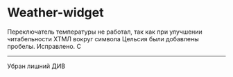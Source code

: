 # Weather-widget 
Переключатель температуры не работал, так как при улучшении читабельности ХТМЛ вокруг символа Цельсия были добавлены пробелы. Исправлено.
<span class="standart">C</span>  <!-- Если символ температуры окружен пробелами, то работать не будет  -->
- - - - - - -
Убран лишний ДИВ

